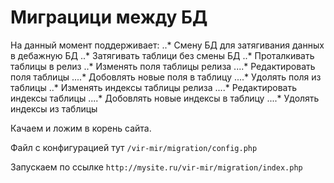 Миграцици между БД
==============

На данный момент поддерживает:
..* Смену БД для затягивания данных в дебажную БД
..* Затягивать таблици без смены БД
..* Проталкивать таблицы в релиз
..* Изменять поля таблицы релиза
....* Редактировать поля таблицы
....* Добовлять новые поля в таблицу
....* Удолять поля из таблицы
..* Изменять индексы таблицы релиза
....* Редактировать индексы таблицы
....* Добовлять новые индексы в таблицу
....* Удолять индексы из таблицы

Качаем и ложим в корень сайта.

Файл с конфигурацией тут `/vir-mir/migration/config.php`

Запускаем по ссылке `http://mysite.ru/vir-mir/migration/index.php`

